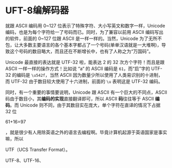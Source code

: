 # UFT-8编解码器

就跟 ASCII 编码用 0~127 位表示了特殊字符、大小写英文和数字一样，Unicode 编码，也是为每个字符给一了号码而已。同时，为了兼容以前用 ASCII 编码写出的软件，前面的 0~127 位跟 ASCII 是一样一样的。当然，Unicode 为了无所不包，让大多数主要语言的各个基本字都占了一个号码(单单汉语就是一大堆啊)，导致这个号码的数目略大，而且还在不断增长中，也有了人称之为“万国码”。

Unicode 最直接的表达就是 UTF-32 啦，能表达 2 的 32 次方个字符！而且是跟 ASCII 一样一样的操作方式！比如说 “a“ 的 ASCII 编码是 `61`，而“启”字的 UTF-32 的编码是 `\u542f`，当然 ASCII 因为数量少所以使用了人类易识别的十进制，而 UTF-32 由于数目较大使用了十六进制，前面的 `\u` 表明这是 UTF-32 编码。

同时，有一个重要的事情要说明，Unicode 跟 ASCII 有一个巨大的不同点，ASCII 码由于数目小，其**编码的实现**直接翻译即可，所以 ASCII **码**往往等于 ASCII **编码**。而 Unicode 则不同，由于其数目实在庞大，单个字符在直译的情况下占据 32 位



61+16=97

，就是很少有人用除英语之外的语言去编程啊。毕竟计算机起源于英语国家是事实嘛，所以



UTF（UCS Transfer Format）。

UTF-8、UTF-16、